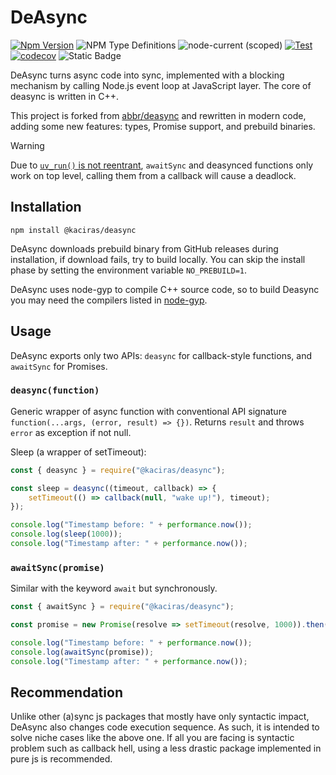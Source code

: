 # DeAsync

[![Npm Version](https://img.shields.io/npm/v/@kaciras/deasync)](https://www.npmjs.com/package/@kaciras/deasync)
![NPM Type Definitions](https://img.shields.io/npm/types/%40kaciras%2Fdeasync)
![node-current (scoped)](https://img.shields.io/node/v/@kaciras/deasync)
[![Test](https://github.com/Kaciras/deasync/actions/workflows/test.yml/badge.svg)](https://github.com/Kaciras/deasync/actions/workflows/test.yml)
[![codecov](https://codecov.io/gh/Kaciras/deasync/branch/master/graph/badge.svg?token=ST7ROWQH0Z)](https://codecov.io/gh/Kaciras/deasync)
![Static Badge](https://img.shields.io/badge/dependencies-0-46c018)

DeAsync turns async code into sync, implemented with a blocking mechanism by calling Node.js event loop at JavaScript layer. The core of deasync is written in C++.

This project is forked from [abbr/deasync](https://github.com/abbr/deasync) and rewritten in modern code, adding some new features: types, Promise support, and prebuild binaries.

> [!WARNING]
> 
> Due to [`uv_run()` is not reentrant](https://docs.libuv.org/en/v1.x/loop.html#c.uv_run), `awaitSync` and deasynced functions only work on top level, calling them from a callback will cause a deadlock.

## Installation

```shell
npm install @kaciras/deasync
```

DeAsync downloads prebuild binary from GitHub releases during installation, if download fails, try to build locally. You can skip the install phase by setting the environment variable `NO_PREBUILD=1`.

DeAsync uses node-gyp to compile C++ source code, so to build Deasync you may need the compilers listed in [node-gyp](https://github.com/nodejs/node-gyp).

## Usage

DeAsync exports only two APIs: `deasync` for callback-style functions, and `awaitSync` for Promises.

### `deasync(function)`

Generic wrapper of async function with conventional API signature `function(...args, (error, result) => {})`. Returns `result` and throws `error` as exception if not null.

Sleep (a wrapper of setTimeout):

```javascript
const { deasync } = require("@kaciras/deasync");

const sleep = deasync((timeout, callback) => {
	setTimeout(() => callback(null, "wake up!"), timeout);
});

console.log("Timestamp before: " + performance.now());
console.log(sleep(1000));
console.log("Timestamp after: " + performance.now());
```

### `awaitSync(promise)`

Similar with the keyword `await` but synchronously.

```javascript
const { awaitSync } = require("@kaciras/deasync");

const promise = new Promise(resolve => setTimeout(resolve, 1000)).then(() => "wake up!")

console.log("Timestamp before: " + performance.now());
console.log(awaitSync(promise));
console.log("Timestamp after: " + performance.now());
```

## Recommendation

Unlike other (a)sync js packages that mostly have only syntactic impact, DeAsync also changes code execution sequence. As such, it is intended to solve niche cases like the above one. If all you are facing is syntactic problem such as callback hell, using a less drastic package implemented in pure js is recommended.
